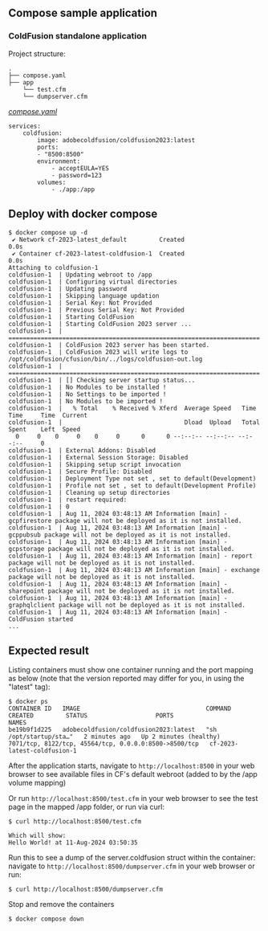 ## Compose sample application
### ColdFusion standalone application

Project structure:
```
.
├── compose.yaml
├── app
    └── test.cfm
    └── dumpserver.cfm

```

[_compose.yaml_](compose.yaml)
```
services:
    coldfusion: 
        image: adobecoldfusion/coldfusion2023:latest
        ports:
        - "8500:8500"
        environment:
            - acceptEULA=YES
            - password=123
        volumes:
            - ./app:/app
```

## Deploy with docker compose

```
$ docker compose up -d
 ✔ Network cf-2023-latest_default         Created                                                                  0.0s
 ✔ Container cf-2023-latest-coldfusion-1  Created                                                                  0.0s
Attaching to coldfusion-1
coldfusion-1  | Updating webroot to /app
coldfusion-1  | Configuring virtual directories
coldfusion-1  | Updating password
coldfusion-1  | Skipping language updation
coldfusion-1  | Serial Key: Not Provided
coldfusion-1  | Previous Serial Key: Not Provided
coldfusion-1  | Starting ColdFusion
coldfusion-1  | Starting ColdFusion 2023 server ...
coldfusion-1  | ======================================================================
coldfusion-1  | ColdFusion 2023 server has been started.
coldfusion-1  | ColdFusion 2023 will write logs to /opt/coldfusion/cfusion/bin/../logs/coldfusion-out.log
coldfusion-1  | ======================================================================
coldfusion-1  | [] Checking server startup status...
coldfusion-1  | No Modules to be installed !
coldfusion-1  | No Settings to be imported !
coldfusion-1  | No Modules to be imported !
coldfusion-1  |   % Total    % Received % Xferd  Average Speed   Time    Time     Time  Current
coldfusion-1  |                                  Dload  Upload   Total   Spent    Left  Speed
  0     0    0     0    0     0      0      0 --:--:-- --:--:-- --:--:--     0
coldfusion-1  | External Addons: Disabled
coldfusion-1  | External Session Storage: Disabled
coldfusion-1  | Skipping setup script invocation
coldfusion-1  | Secure Profile: Disabled
coldfusion-1  | Deployment Type not set , set to default(Development)
coldfusion-1  | Profile not set , set to default(Development Profile)
coldfusion-1  | Cleaning up setup directories
coldfusion-1  | restart required:
coldfusion-1  | 0
coldfusion-1  | Aug 11, 2024 03:48:13 AM Information [main] - gcpfirestore package will not be deployed as it is not installed.
coldfusion-1  | Aug 11, 2024 03:48:13 AM Information [main] - gcppubsub package will not be deployed as it is not installed.
coldfusion-1  | Aug 11, 2024 03:48:13 AM Information [main] - gcpstorage package will not be deployed as it is not installed.
coldfusion-1  | Aug 11, 2024 03:48:13 AM Information [main] - report package will not be deployed as it is not installed.
coldfusion-1  | Aug 11, 2024 03:48:13 AM Information [main] - exchange package will not be deployed as it is not installed.
coldfusion-1  | Aug 11, 2024 03:48:13 AM Information [main] - sharepoint package will not be deployed as it is not installed.
coldfusion-1  | Aug 11, 2024 03:48:13 AM Information [main] - graphqlclient package will not be deployed as it is not installed.
coldfusion-1  | Aug 11, 2024 03:48:13 AM Information [main] - ColdFusion started
...
```

## Expected result

Listing containers must show one container running and the port mapping as below (note that the version reported may differ for you, in using the "latest" tag):
```
$ docker ps
CONTAINER ID   IMAGE                                   COMMAND                  CREATED         STATUS                   PORTS                                                   NAMES
be19b9f1d225   adobecoldfusion/coldfusion2023:latest   "sh /opt/startup/sta…"   2 minutes ago   Up 2 minutes (healthy)   7071/tcp, 8122/tcp, 45564/tcp, 0.0.0.0:8500->8500/tcp   cf-2023-latest-coldfusion-1
```

After the application starts, navigate to `http://localhost:8500` in your web browser to see available files in CF's default webroot (added to by the /app volume mapping)

Or run `http://localhost:8500/test.cfm` in your web browser to see the test page in the mapped /app folder, or run via curl:
```
$ curl http://localhost:8500/test.cfm

Which will show:
Hello World! at 11-Aug-2024 03:50:35
```
Run this to see a dump of the server.coldfusion struct within the container: navigate to `http://localhost:8500/dumpserver.cfm` in your web browser or run:
```
$ curl http://localhost:8500/dumpserver.cfm
```

Stop and remove the containers
```
$ docker compose down
```